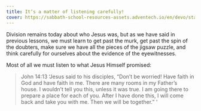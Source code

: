 ```yaml
---
title: It’s a matter of listening carefully!
cover: https://sabbath-school-resources-assets.adventech.io/en/devo/start-into-life/06-what-the-world-needs-now/Rd01673279727858.jpg
---
```


Division remains today about who Jesus was, but as we have said in previous lessons, we must learn to get past the murk, get past the spin of the doubters, make sure we have all the pieces of the jigsaw puzzle, and think carefully for ourselves about the evidence of the eyewitnesses.

Most of all we must listen to what Jesus Himself promised: 

> <callout>John 14:13</callout>
> ‘Jesus said to his disciples, “Don’t be worried! Have faith in God and have faith in me. There are many rooms in my Father’s house. I wouldn’t tell you this, unless it was true. I am going there to prepare a place for each of you. After I have done this, I will come back and take you with me. Then we will be together.” '